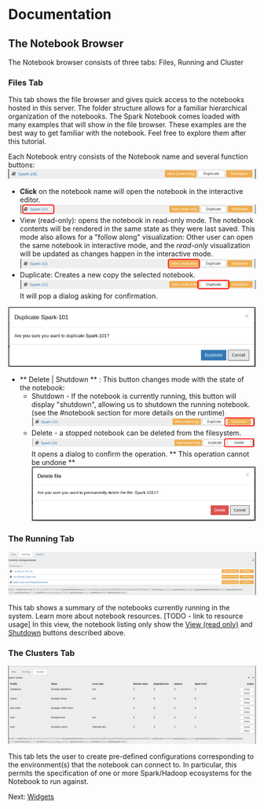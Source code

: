 # Documentation

## The Notebook Browser


The Notebook browser consists of three tabs: Files, Running  and Cluster

### Files Tab
This tab shows the file browser and gives quick access to the notebooks hosted in this server. The folder structure allows for a familiar hierarchical organization of the notebooks. 
The Spark Notebook comes loaded with many examples that will show in the file browser. 
These examples are the best way to get familiar with the notebook.  Feel free to explore them after this tutorial.

Each Notebook entry consists of the Notebook name and several function buttons:
![notebook-entry](./images/spark-101.png)
* __Click__ on the notebook name will open the notebook in the interactive editor.
  ![notebook click on name](./images/spark-101-click.png)
*  <a name="view">View (read-only)</a>:  opens the notebook in read-only mode. The notebook contents will be rendered in the same state as they were last saved. This mode also allows for a "follow along" visualization: Other user can open the same notebook in interactive mode, and the _read-only_ visualization will be updated as changes happen in the interactive mode.
  ![notebook view read only](./images/spark-101-view-ro.png)
*  <a name="duplicate">Duplicate</a>:  Creates a new copy the selected notebook. 
  ![notebook duplicate](./images/spark-101-duplicate.png)
  It will pop a dialog asking for confirmation. 

  ![Duplicate dialog](./images/duplicate-notebook-dialog.png)
* ** Delete | Shutdown ** : This button changes mode with the state of the notebook:
  * <a name="shutdown">Shutdown</a> -  If the notebook is currently running, this button will display "shutdown", allowing us to shutdown the running notebook. (see the #notebook section for more details on the runtime)
    ![Shutdown button](./images/spark-101-shutdown.png)
  * <a name="delete">Delete</a> - a stopped notebook can be deleted from the filesystem. 
    ![Delete button](./images/spark-101-delete.png)
    It opens a dialog to confirm the operation. ** This operation cannot be undone **
    ![Delete dialog](./images/delete-notebook-dialog.png)   

### The Running Tab
![Running Tab](./images/running-tab.png) 


This tab shows a summary of the notebooks currently running in the system. Learn more about notebook resources. [TODO - link to resource usage]
In this view, the notebook listing only show the [View (read only)](#view) and [Shutdown](#shutdown) buttons described above.

### The Clusters Tab
![Cluster Tab](./images/cluster-tab.png)

This tab lets the user to create pre-defined configurations corresponding to the environment(s) that the notebook can connect to. In particular, this permits the specification of one or more Spark/Hadoop ecosystems for the Notebook to run against.

Next: [Widgets](widgets_html.md)